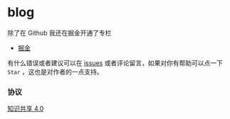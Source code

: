 # blog

除了在 Github 我还在掘金开通了专栏

- [掘金](https://juejin.im/user/5c403d13f265da6130751f8d/posts)

有什么错误或者建议可以在 [issues](https://github.com/bosens-China/blog/issues) 或者评论留言，如果对你有帮助可以点一下 `Star` ，这也是对作者的一点支持。

<!-- ## content -->

### 协议

[知识共享 4.0](/LICENSE)
